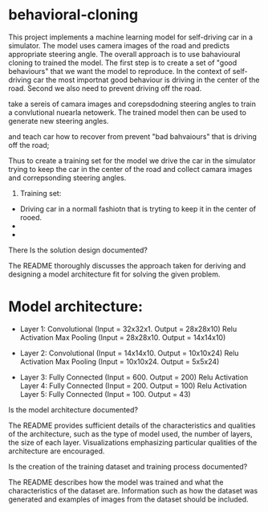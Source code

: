 # behavioral-cloning

This project implements a machine learning model for self-driving car in a simulator. The model uses camera images of the road and predicts appropriate steering angle.  The overall approach is to use bahavioural cloning to trained the model.
The first step is to create a set of "good behaviours" that we want the model to reproduce. In the context of self-driving car the most importnat good behaviour is driving in the center of the road.  Second we also need to prevent driving off the road.


take a sereis of camara images and corepsdodning steering angles to train a convlutional nuearla netowerk. The trained model then can be used to generate new steering  angles. 

 and teach car how to recover from prevent "bad bahvaiours" that is driving off the road;

Thus to create a training set for the model we drive the car in the simulator trying to keep the car in the center of the road and collect camara images and correpsonding steering angles. 

1. Training set:
-  Driving car in a normall fashiotn that is tryting to keep it in the center of rooed. 
- 
- 


There Is the solution design documented?

The README thoroughly discusses the approach taken for deriving and designing a model architecture fit for solving the given problem.

# Model architecture:

- Layer 1:
Convolutional (Input = 32x32x1. Output = 28x28x10)
Relu Activation
Max Pooling (Input = 28x28x10. Output = 14x14x10)

- Layer 2:
Convolutional (Input = 14x14x10. Output = 10x10x24)
Relu Activation
Max Pooling (Input = 10x10x24. Output = 5x5x24)

- Layer 3:
Fully Connected (Input = 600. Output = 200)
Relu Activation
Layer 4:
Fully Connected (Input = 200. Output = 100)
Relu Activation
Layer 5:
Fully Connected (Input = 100. Output = 43)



Is the model architecture documented?

The README provides sufficient details of the characteristics and qualities of the architecture, such as the type of model used, the number of layers, the size of each layer. Visualizations emphasizing particular qualities of the architecture are encouraged.

Is the creation of the training dataset and training process documented?

The README describes how the model was trained and what the characteristics of the dataset are. Information such as how the dataset was generated and examples of images from the dataset should be included.
